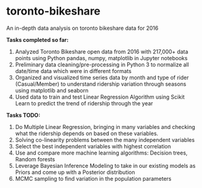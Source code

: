 # toronto-bikeshare
An in-depth data analysis on toronto bikeshare data for 2016

**Tasks completed so far:**
1. Analyzed Toronto Bikeshare open data from 2016 with 217,000+ data points using Python pandas, numpy, matplotlib in Jupyter notebooks
2. Preliminary data cleaning/pre-processing in Python 3 to normalize all date/time data which were in different formats
3. Organized and visualized time series data by month and type of rider (Casual/Member) to understand ridership variation through seasons using matplotlib and seaborn
4. Used data to train and test Linear Regression Algorithm using Scikit Learn to predict the trend of ridership through the year

**Tasks TODO:**
1. Do Multiple Linear Regression, bringing in many variables and checking what the ridership depends on based on these variables.
2. Solving co-linearity problems between the many independent variables
3. Select the best independent variables with highest correlation
4. Use and compare more machine learning algorithms: Decision trees, Random forests
5. Leverage Bayesian Inference Modeling to take in our existing models as Priors and come up with a Posterior distribution
6. MCMC sampling to find variation in the population parameters
